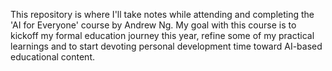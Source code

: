 This repository is where I'll take notes while attending and completing the 'AI for Everyone' course by Andrew Ng.
My goal with this course is to kickoff my formal education journey this year, refine some of my practical learnings and to start devoting personal development time toward AI-based educational content.
